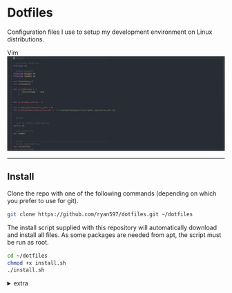 # Dotfiles

Configuration files I use to setup my development environment on Linux distributions.

Vim
![sample-of-vim](<images/samplevim.png>)

---

## Install

Clone the repo with one of the following commands (depending on which you prefer to use for git).

```bash
git clone https://github.com/ryan597/dotfiles.git ~/dotfiles
```

The install script supplied with this repository will automatically download and install all files. As some packages are needed from apt, the script must be run as root.

```bash
cd ~/dotfiles
chmod +x install.sh
./install.sh
```

<details>
<summary>extra</summary>

After cloning the repository, copy the dotfiles to your home directory.

```bash
cp -r ~/dotfiles/.config ~/
cp -r ~/dotfiles/.vim ~/
cp ~/dotfiles/.* ~/
ls -a ~/  # List the hidden dotfiles
```

You will now see new files and directories: `.vim`, `.vimrc` and `.config`.

---

### vim

The `.vim` directory contains the colorscheme and plugins for setting up my vim environment.
I use the `one` theme along with a powerline plugin (lightline) and bracket matching plugin (rainbow).
The commands to install these are below, see their respective README files for further customization.

```bash
git clone https://github.com/itchyny/lightline.vim.git ~/.vim/pack/plugins/start/lightline
git clone https://github.com/frazrepo/vim-rainbow.git ~/.vim/pack/plugins/start/rainbow
```

For the powerline plugin to work properly it may help to use a powerline patched font.

```bash
git clone https://github.com/powerline/fonts.git ~/Downloads/fonts/powerlinefonts
chmod +x ~/Downloads/fonts/powerlinefonts/install.sh
~/Downloads/fonts/powerlinefonts/install.sh
```

Now to configure the settings of the plugins you can amend the `.vimrc` file.
See the respective README files for help with customizing the plugins.

---

### vimrc

The `.vimrc` file is self-documenting. There is one plugin in my rc file that I have not listed above. To enable this plugin search for the `You-Complete-Me` vim plugin and follow its instructions, to enable this plugin you can uncomment lines 20 and 21 in the `.vimrc` file.

The `.vimrc` file should be in your home directory.

---

### bashrc and bash aliases

These are my bash config files. I don't use bash much anymore and opt for fish instead which is included below.
The files are also self-documenting.

---

### VScode

VScode settings are within a json file located at `~/.config/Code/User/settings.json`.
Again this file is self-documenting.

---

### fish

I use the fish shell environment. This can be installed using apt

```bash
sudo apt install fish

# Change default shell to fish
chsh -s /usr/bin/fish

# To change back, replace fish with bash
chsh -s /bin/bash
```

Fish is configured with a `config.fish` file located at `~/.config/fish/config.fish`, customizations can be made here. I have included several aliases which I find useful. The file is again self-documentating. Note that to use the file as is, you should get Rust and the below add-ons.

---

### omf

Oh-My-Fish is a helpful customization tool for the fish shell. To install on debian based platforms use

```bash
sudo apt install curl
curl https://raw.githubusercontent.com/oh-my-fish/oh-my-fish/master/bin/install | fish
```
This will download and install `omf` and launch a new instance of fish.
To install the theme `bobthefish`, use the following commands to install powerline and patched fonts

```bash
sudo apt install powerline fonts-powerline
omf install bobthefish

# Test that the patched fonts work with (you should see icons appear in the terminal)
echo "\ue0b0 \u00b1 \ue0a0 \u27a6 \u2718 \u26a1 \u2699"
```

If the patched font install did not work correctly, clone the repo and install with the script as above in [vim](#vim)

I have made a further customization to the theme by changing the segment seperators.
In the file `~/.local/share/omf/themes/bobthefish/functions/fish_prompt.fish`

change line 353 to `echo -ns \ue0b0 ' '`
change line 393 to `echo -ns \ue0b0 ' '`

The following command will work also

```bash
sed -i '353 c\
            echo -ns \\\ue0b0 " "' ~/.local/share/omf/themes/bobthefish/functions/fish_prompt.fish
sed -i '393 c\
        echo -ns \\\ue0b0 " "' ~/.local/share/omf/themes/bobthefish/functions/fish_prompt.fish
```

Changes will appear when you open a new shell environment.

---

## Rust Replacements for GNU utils

For some common command line utilities I have install Rust replacements. These are bat (cat), exa (ls) and fdfind (find). I have also created aliases for these inside the `config.fish` file.

- [bat](https://github.com/sharkdp/bat)
- [exa](https://github.com/ogham/exa)
- [fd-find](https://github.com/sharkdp/fd)

```bash
sudo apt install bat exa fd-find
```

Aliases for these are already included in the `config.fish` file.

</details>
